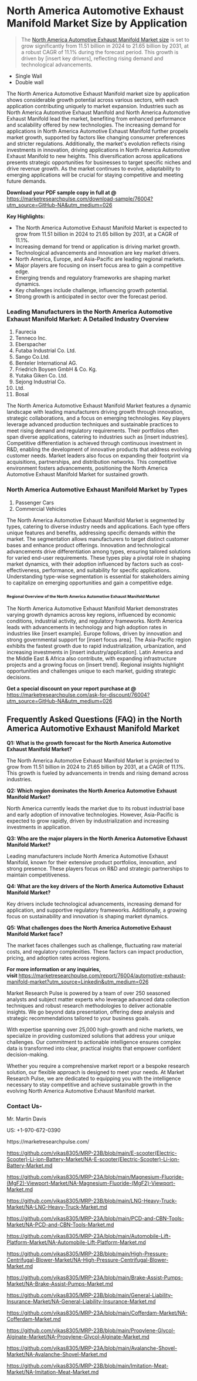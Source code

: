 
<h1>North America Automotive Exhaust Manifold Market&nbsp;Size by Application</h1><blockquote><p>The <a href="https://marketresearchpulse.com/download-sample/76004?utm_source=GitHub-NA&amp;utm_medium=026">North America Automotive Exhaust Manifold Market size</a> is set to grow significantly from 11.51 billion in 2024 to 21.65 billion by 2031, at a robust CAGR of 11.1% during the forecast period. This growth is driven by [insert key drivers], reflecting rising demand and technological advancements.</p></blockquote><ul><li>Single Wall<li> Double wall</li></ul><p>The North America Automotive Exhaust Manifold market size by application shows considerable growth potential across various sectors, with each application contributing uniquely to market expansion. Industries such as North America Automotive Exhaust Manifold and North America Automotive Exhaust Manifold lead the market, benefiting from enhanced performance and scalability offered by new technologies. The increasing demand for applications in North America Automotive Exhaust Manifold further propels market growth, supported by factors like changing consumer preferences and stricter regulations. Additionally, the market's evolution reflects rising investments in innovation, driving applications in North America Automotive Exhaust Manifold to new heights. This diversification across applications presents strategic opportunities for businesses to target specific niches and drive revenue growth. As the market continues to evolve, adaptability to emerging applications will be crucial for staying competitive and meeting future demands.</p><p><strong>Download your PDF sample copy in full at @ </strong><a href="https://marketresearchpulse.com/download-sample/76004?utm_source=GitHub-NA&amp;utm_medium=026">https://marketresearchpulse.com/download-sample/76004?utm_source=GitHub-NA&amp;utm_medium=026</a></p><p><strong>Key Highlights: </strong></p><ul><li>The North America Automotive Exhaust Manifold Market is expected to grow from 11.51 billion in 2024 to 21.65 billion by 2031, at a CAGR of 11.1%.</li><li>Increasing demand for trend or application is driving market growth.</li><li>Technological advancements and innovation are key market drivers.</li><li>North America, Europe, and Asia-Pacific are leading regional markets.</li><li>Major players are focusing on insert focus area to gain a competitive edge.</li><li>Emerging trends and regulatory frameworks are shaping market dynamics.</li><li>Key challenges include challenge, influencing growth potential.</li><li>Strong growth is anticipated in sector over the forecast period.</li></ul><h3>Leading Manufacturers in the North America Automotive Exhaust Manifold Market: A Detailed Industry Overview</h3><ol><li>Faurecia</li><li>Tenneco Inc.</li><li>Eberspacher</li><li>Futaba Industrial Co. Ltd.</li><li>Sango Co.Ltd.</li><li>Benteler International AG.</li><li>Friedrich Boysen GmbH & Co. Kg.</li><li>Yutaka Giken Co. Ltd.</li><li>Sejong Industrial Co.</li><li>Ltd.</li><li>Bosal</li></ol><div class="flex max-w-full flex-col flex-grow"><div class="min-h-8 text-message flex w-full flex-col items-end gap-2 whitespace-normal break-words [.text-message+&amp;]:mt-5" dir="auto" data-message-author-role="assistant" data-message-id="fd8432e4-4910-450d-b182-61b7bfb0a01f" data-message-model-slug="gpt-4o"><div class="flex w-full flex-col gap-1 empty:hidden first:pt-[3px]"><div class="markdown prose w-full break-words dark:prose-invert light"><p>The North America Automotive Exhaust Manifold Market features a dynamic landscape with leading manufacturers driving growth through innovation, strategic collaborations, and a focus on emerging technologies. Key players leverage advanced production techniques and sustainable practices to meet rising demand and regulatory requirements. Their portfolios often span diverse applications, catering to industries such as [insert industries]. Competitive differentiation is achieved through continuous investment in R&amp;D, enabling the development of innovative products that address evolving customer needs. Market leaders also focus on expanding their footprint via acquisitions, partnerships, and distribution networks. This competitive environment fosters advancements, positioning the North America Automotive Exhaust Manifold Market for sustained growth.</p></div></div></div></div><h3>North America Automotive Exhaust Manifold Market by Types</h3><ol><li>Passenger Cars<li> Commercial Vehicles</li></ol><div class="flex max-w-full flex-col flex-grow"><div class="min-h-8 text-message flex w-full flex-col items-end gap-2 whitespace-normal break-words [.text-message+&amp;]:mt-5" dir="auto" data-message-author-role="assistant" data-message-id="084470be-0bb7-4664-bddf-5156b4f41249" data-message-model-slug="gpt-4o-mini"><div class="flex w-full flex-col gap-1 empty:hidden first:pt-[3px]"><div class="markdown prose w-full break-words dark:prose-invert light"><p>The North America Automotive Exhaust Manifold Market is segmented by types, catering to diverse industry needs and applications. Each type offers unique features and benefits, addressing specific demands within the market. The segmentation allows manufacturers to target distinct customer bases and enhance product offerings. Innovation and technological advancements drive differentiation among types, ensuring tailored solutions for varied end-user requirements. These types play a pivotal role in shaping market dynamics, with their adoption influenced by factors such as cost-effectiveness, performance, and suitability for specific applications. Understanding type-wise segmentation is essential for stakeholders aiming to capitalize on emerging opportunities and gain a competitive edge.</p></div></div></div></div><h3><span style="font-size: 11px;">Regional Overview of the North America Automotive Exhaust Manifold Market</span></h3><div class="flex max-w-full flex-col flex-grow"><div class="min-h-8 text-message flex w-full flex-col items-end gap-2 whitespace-normal break-words [.text-message+&amp;]:mt-5" dir="auto" data-message-author-role="assistant" data-message-id="e9038762-ce64-4e30-91c9-9bd413514231" data-message-model-slug="gpt-4o-mini"><div class="flex w-full flex-col gap-1 empty:hidden first:pt-[3px]"><div class="markdown prose w-full break-words dark:prose-invert light"><p>The North America Automotive Exhaust Manifold Market demonstrates varying growth dynamics across key regions, influenced by economic conditions, industrial activity, and regulatory frameworks. North America leads with advancements in technology and high adoption rates in industries like [insert example]. Europe follows, driven by innovation and strong governmental support for [insert focus area]. The Asia-Pacific region exhibits the fastest growth due to rapid industrialization, urbanization, and increasing investments in [insert industry/application]. Latin America and the Middle East &amp; Africa also contribute, with expanding infrastructure projects and a growing focus on [insert trend]. Regional insights highlight opportunities and challenges unique to each market, guiding strategic decisions.</p></div></div></div></div><p><strong>Get a special discount on your report purchase at @ </strong><a href="https://marketresearchpulse.com/ask-for-discount/76004?utm_source=GitHub-NA&amp;utm_medium=026">https://marketresearchpulse.com/ask-for-discount/76004?utm_source=GitHub-NA&amp;utm_medium=026</a></p><h2>Frequently Asked Questions (FAQ) in the North America Automotive Exhaust Manifold Market</h2><p><strong>Q1: What is the growth forecast for the North America Automotive Exhaust Manifold Market?</strong></p><p>The North America Automotive Exhaust Manifold Market is projected to grow from 11.51 billion in 2024 to 21.65 billion by 2031, at a CAGR of 11.1%. This growth is fueled by advancements in trends and rising demand across industries.</p><p><strong>Q2: Which region dominates the North America Automotive Exhaust Manifold Market?</strong></p><p>North America currently leads the market due to its robust industrial base and early adoption of innovative technologies. However, Asia-Pacific is expected to grow rapidly, driven by industrialization and increasing investments in application.</p><p><strong>Q3: Who are the major players in the North America Automotive Exhaust Manifold Market?</strong></p><p>Leading manufacturers include North America Automotive Exhaust Manifold, known for their extensive product portfolios, innovation, and strong presence. These players focus on R&amp;D and strategic partnerships to maintain competitiveness.</p><p><strong>Q4: What are the key drivers of the North America Automotive Exhaust Manifold Market?</strong></p><p>Key drivers include technological advancements, increasing demand for application, and supportive regulatory frameworks. Additionally, a growing focus on sustainability and innovation is shaping market dynamics.</p><p><strong>Q5: What challenges does the North America Automotive Exhaust Manifold Market face?</strong></p><p>The market faces challenges such as challenge, fluctuating raw material costs, and regulatory complexities. These factors can impact production, pricing, and adoption rates across regions.</p><p><strong>For more information or any inquiries, visit&nbsp;</strong><a href="https://marketresearchpulse.com/report/76004/automotive-exhaust-manifold-market?utm_source=Linkedin&utm_medium=026">https://marketresearchpulse.com/report/76004/automotive-exhaust-manifold-market?utm_source=Linkedin&utm_medium=026</a></p><p>Market Research Pulse is powered by a team of over 250 seasoned analysts and subject matter experts who leverage advanced data collection techniques and robust research methodologies to deliver actionable insights. We go beyond data presentation, offering deep analysis and strategic recommendations tailored to your business goals.</p><p>With expertise spanning over 25,000 high-growth and niche markets, we specialize in providing customized solutions that address your unique challenges. Our commitment to actionable intelligence ensures complex data is transformed into clear, practical insights that empower confident decision-making.</p><p>Whether you require a comprehensive market report or a bespoke research solution, our flexible approach is designed to meet your needs. At Market Research Pulse, we are dedicated to equipping you with the intelligence necessary to stay competitive and achieve sustainable growth in the evolving North America Automotive Exhaust Manifold market.</p><h3><strong>Contact Us-</strong></h3><p>Mr. Martin Davis</p><p>US: +1-970-672-0390</p><p>https://marketresearchpulse.com/</p><p><a href="https://github.com/vikas8305/MRP-23B/blob/main/E-scooter(Electric-Scooter)-Li-ion-Battery-Market/NA-E-scooter(Electric-Scooter)-Li-ion-Battery-Market.md">https://github.com/vikas8305/MRP-23B/blob/main/E-scooter(Electric-Scooter)-Li-ion-Battery-Market/NA-E-scooter(Electric-Scooter)-Li-ion-Battery-Market.md</a></p><p><a href="https://github.com/vikas8305/MRP-23A/blob/main/Magnesium-Fluoride-(MgF2)-Viewport-Market/NA-Magnesium-Fluoride-(MgF2)-Viewport-Market.md">https://github.com/vikas8305/MRP-23A/blob/main/Magnesium-Fluoride-(MgF2)-Viewport-Market/NA-Magnesium-Fluoride-(MgF2)-Viewport-Market.md</a></p><p><a href="https://github.com/vikas8305/MRP-23B/blob/main/LNG-Heavy-Truck-Market/NA-LNG-Heavy-Truck-Market.md">https://github.com/vikas8305/MRP-23B/blob/main/LNG-Heavy-Truck-Market/NA-LNG-Heavy-Truck-Market.md</a></p><p><a href="https://github.com/vikas8305/MRP-23A/blob/main/PCD-and-CBN-Tools-Market/NA-PCD-and-CBN-Tools-Market.md">https://github.com/vikas8305/MRP-23A/blob/main/PCD-and-CBN-Tools-Market/NA-PCD-and-CBN-Tools-Market.md</a></p><p><a href="https://github.com/vikas8305/MRP-23A/blob/main/Automobile-Lift-Platform-Market/NA-Automobile-Lift-Platform-Market.md">https://github.com/vikas8305/MRP-23A/blob/main/Automobile-Lift-Platform-Market/NA-Automobile-Lift-Platform-Market.md</a></p><p><a href="https://github.com/vikas8305/MRP-23B/blob/main/High-Pressure-Centrifugal-Blower-Market/NA-High-Pressure-Centrifugal-Blower-Market.md">https://github.com/vikas8305/MRP-23B/blob/main/High-Pressure-Centrifugal-Blower-Market/NA-High-Pressure-Centrifugal-Blower-Market.md</a></p><p><a href="https://github.com/vikas8305/MRP-23A/blob/main/Brake-Assist-Pumps-Market/NA-Brake-Assist-Pumps-Market.md">https://github.com/vikas8305/MRP-23A/blob/main/Brake-Assist-Pumps-Market/NA-Brake-Assist-Pumps-Market.md</a></p><p><a href="https://github.com/vikas8305/MRP-23B/blob/main/General-Liability-Insurance-Market/NA-General-Liability-Insurance-Market.md">https://github.com/vikas8305/MRP-23B/blob/main/General-Liability-Insurance-Market/NA-General-Liability-Insurance-Market.md</a></p><p><a href="https://github.com/vikas8305/MRP-23A/blob/main/Cofferdam-Market/NA-Cofferdam-Market.md">https://github.com/vikas8305/MRP-23A/blob/main/Cofferdam-Market/NA-Cofferdam-Market.md</a></p><p><a href="https://github.com/vikas8305/MRP-23B/blob/main/Propylene-Glycol-Alginate-Market/NA-Propylene-Glycol-Alginate-Market.md">https://github.com/vikas8305/MRP-23B/blob/main/Propylene-Glycol-Alginate-Market/NA-Propylene-Glycol-Alginate-Market.md</a></p><p><a href="https://github.com/vikas8305/MRP-23A/blob/main/Avalanche-Shovel-Market/NA-Avalanche-Shovel-Market.md">https://github.com/vikas8305/MRP-23A/blob/main/Avalanche-Shovel-Market/NA-Avalanche-Shovel-Market.md</a></p><p><a href="https://github.com/vikas8305/MRP-23B/blob/main/Imitation-Meat-Market/NA-Imitation-Meat-Market.md">https://github.com/vikas8305/MRP-23B/blob/main/Imitation-Meat-Market/NA-Imitation-Meat-Market.md</a></p>
